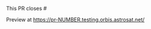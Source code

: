 This PR closes #

Preview at https://pr-NUMBER.testing.orbis.astrosat.net/

<!--
FOR DEVELOPERS

**Code reviews** can be a complicated task, depending on the reviewer's *familiarity*|*experience* etc.

Things to focus on, in order of priority:

1. Can I understand the code and it’s intent? Code is always read a lot more than written and should be easy to understand.
1. Is the code correct, as far as I can tell? Are there ways to prove this is the case (i.e. tests/types/assertions etc)?
1. Is the architecture sound? Or are we coding ourselves into a place that will be hard to change?
1. Is the code reasonably performant? This isn’t about micro-optimizations, but sometimes equivalent code with quadratic complexity can be substituted by linear complexity with no loss on the points above.
1. Unnecessary code: Is there an option in one of the libs that makes code unnecessary? Is there code somewhere else in the code base that can now be deleted? Remember that all code is a liability.

The above are the high-level areas to look at, but it doesn't really help new reviewers with what sort of checks you should be making. I've found this [checklist](https://www.liberty.edu/media/1414/%5B6401%5Dcode_review_checklist.pdf) useful in being consistent with my reviews

LATEST COPY OF THIS TEXT:

https://github.com/astrosat/company-wiki/wiki/Code-Review
-->
